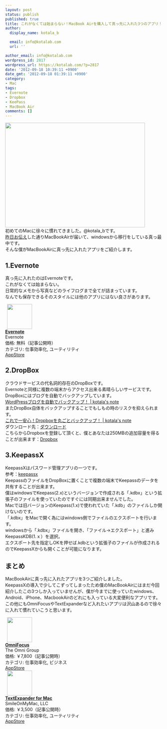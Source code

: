 ```yaml
---
layout: post
status: publish
published: true
title: これがなくては始まらない！MacBook Airを購入して真っ先に入れた3つのアプリ！
author:
  display_name: kotala_b

  email: info@kotalab.com
  url: ''

author_email: info@kotalab.com
wordpress_id: 2817
wordpress_url: https://kotalab.com/?p=2817
date: '2012-09-18 10:39:11 +0900'
date_gmt: '2012-09-18 01:39:11 +0900'
category:
- Mac
tags:
- Evernote
- Dropbox
- KeePass
- MacBook Air
comments: []
---
```

<p><a href="https://kotalab.com/wp-content/uploads/slooProImg_20120917123717.jpg" target="_blank"><img src="https://kotalab.com/wp-content/uploads/slooProImg_20120917123717.jpg" alt="" title="slooProImg_20120917123717.jpg" width="448" height="336" class="alignnone size-full wp-image-2803" /></a><br />
初めてのMacに徐々に慣れてきました。@kotala_bです。<br />
<a href="https://kotalab.com/macbook-air-24hours" title="圧倒的な早さに驚いた！MacBook Airが注文から25時間後には届いた！" target="_blank">昨日お伝え</a>した通りMacBookAirが届いて、windowsから移行をしている真っ最中です。<br />
そんな僕がMacBookAirに真っ先に入れたアプリをご紹介します。<br />
</p>
<!--more-->
<h2>1.Evernote</h2>
<p>真っ先に入れたのはEvernoteです。<br />
これがなくては始まらない。<br />
日常的なメモから写真などのライフログまで全てが詰まっています。<br />
なんでも保存できるそのスタイルには他のアプリにはない良さがあります。</p>
<div class="applink">
<div class="applinkimg"><a href="https://itunes.apple.com/jp/app/evernote/id281796108?mt=8&uo=4&at=10l4yU" rel="nofollow" target="_blank"><img hspace="6" src="http://a1527.phobos.apple.com/us/r30/Purple/v4/d6/af/ec/d6afec25-4d92-7b99-833b-14727820b3af/mzl.fwrhqtje.png" width="80" /></a></div>
<div class="applinktext">
<div class="applinktitle"><strong><a href="https://itunes.apple.com/jp/app/evernote/id281796108?mt=8&uo=4&at=10l4yU" rel="nofollow" target="_blank">Evernote</a></strong></div>
<div class="applinkinfo">Evernote</div>
<div class="applinkinfo">価格: 無料（記事公開時）</div>
<div class="applinkinfo">カテゴリ: 仕事効率化, ユーティリティ</div>
</div>
<div class="clear"></div>
<div class="appstorelink"><a href="https://itunes.apple.com/jp/app/evernote/id281796108?mt=8&uo=4&at=10l4yU" rel="nofollow" target="_blank">AppStore</a></div>
</div>
<h2>2.DropBox</h2>
<p>クラウドサービスの代名詞的存在のDropBoxです。<br />
Evernoteと同様に複数の端末からアクセス出来る素晴らしいサービスです。<br />
DropBoxにはブログを自動でバックアップしています。<br />
<a href="https://kotalab.com/wordpress-backwpup" target="_blank">WordPressブログを自動でバックアップ！ | kotala's note</a><br />
またDropBox自体をバックアップすることでもしもの時のリスクを抑えられます。<br />
<a href="https://kotalab.com/dropbox-backup" target="_blank">これで一安心！Dropboxを丸ごとバックアップ！ | kotala's note</a><br />
ダウンロード先：<a href="https://www.dropbox.com/" title="dropbox" target="_blank">ダウンロード</a><br />
こちらからDropboxを登録して頂くと、僕とあなたは250MBの追加容量を得ることが出来ます：<a href="https://db.tt/BXcySQmO" title="dropboxに登録" target="_blank">Dropbox</a></p>
<h2>3.KeepassX</h2>
<p>KeepassXはパスワード管理アプリの一つです。<br />
参考：<a href="http://www.keepassx.org/" target="_blank">keepassx</a><br />
KeepassのファイルをDropBoxに置くことで複数の端末でKeepassのデータを共有することが出来ます。<br />
僕はwindowsでKeepass(2.x)というバージョンで作成される「.kdbx」という拡張子のファイルを使っていたのですぐには同期出来ませんでした。<br />
Macでは旧バージョンのKeepass(1.x)で使われていた「.kdb」のファイルしか開けないのです。<br />
「.kdbx」をMacで開く為にはwindows側でファイルのエクスポートを行います。<br />
windowsから「.kdbx」ファイルを開き、「ファイル&rarr;エクスポート」と進みKeepassKDB(1.ｘ）を選択。<br />
エクスポート先を指定しOKを押せば.kdbという拡張子のファイルが作成されるのでKeepassXからも開くことが可能になります。</p>
<h2>まとめ</h2>
<p>MacBookAirに真っ先に入れたアプリを3つご紹介しました。<br />
KeepassXの導入で少してこずってしまったため僕のMacBookAirにはまだ今回紹介したこの3つしか入っていませんが、僕が今までに使っていたwindows、Android、iPhone、MacbookAirのどれにも入っている大変便利なアプリです。<br />
この他にもOmniFocusやTextExpanderなど入れたいアプリは沢山あるので徐々に入れて慣れていこうと思います。</p>
<div class="applink">
<div class="applinkimg"><a href="https://itunes.apple.com/jp/app/omnifocus/id402835630?mt=12&uo=4&at=10l4yU" rel="nofollow" target="_blank"><img hspace="6" src="http://a4.mzstatic.com/us/r30/Purple/v4/91/ac/ed/91aced18-0d1b-a4ab-8146-1dbc7770b660/OmniFocus.512x512-75.png" width="80" /></a></div>
<div class="applinktext">
<div class="applinktitle"><strong><a href="https://itunes.apple.com/jp/app/omnifocus/id402835630?mt=12&uo=4&at=10l4yU" rel="nofollow" target="_blank">OmniFocus</a></strong></div>
<div class="applinkinfo">The Omni Group</div>
<div class="applinkinfo">価格: ￥7,800（記事公開時）</div>
<div class="applinkinfo">カテゴリ: 仕事効率化, ビジネス</div>
</div>
<div class="clear"></div>
<div class="appstorelink"><a href="https://itunes.apple.com/jp/app/omnifocus/id402835630?mt=12&uo=4&at=10l4yU" rel="nofollow" target="_blank">AppStore</a></div>
</div>
<div class="applink">
<div class="applinkimg"><a href="https://itunes.apple.com/jp/app/textexpander-for-mac/id405274824?mt=12&uo=4&at=10l4yU" rel="nofollow" target="_blank"><img hspace="6" src="http://a3.mzstatic.com/us/r30/Purple/v4/b4/fa/e2/b4fae252-c6f9-f488-1f97-86dfbedbd828/SMTEIcon.512x512-75.png" width="80" /></a></div>
<div class="applinktext">
<div class="applinktitle"><strong><a href="https://itunes.apple.com/jp/app/textexpander-for-mac/id405274824?mt=12&uo=4&at=10l4yU" rel="nofollow" target="_blank">TextExpander for Mac</a></strong></div>
<div class="applinkinfo">SmileOnMyMac, LLC</div>
<div class="applinkinfo">価格: ￥3,500（記事公開時）</div>
<div class="applinkinfo">カテゴリ: 仕事効率化, ユーティリティ</div>
</div>
<div class="clear"></div>
<div class="appstorelink"><a href="https://itunes.apple.com/jp/app/textexpander-for-mac/id405274824?mt=12&uo=4&at=10l4yU" rel="nofollow" target="_blank">AppStore</a></div>
</div>
